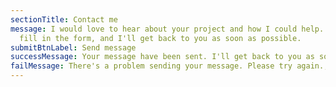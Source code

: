 ```yaml
---
sectionTitle: Contact me
message: I would love to hear about your project and how I could help. Please
  fill in the form, and I'll get back to you as soon as possible.
submitBtnLabel: Send message
successMessage: Your message have been sent. I'll get back to you as soon as possible. Thank you.,
failMessage: There's a problem sending your message. Please try again.,
---
```

